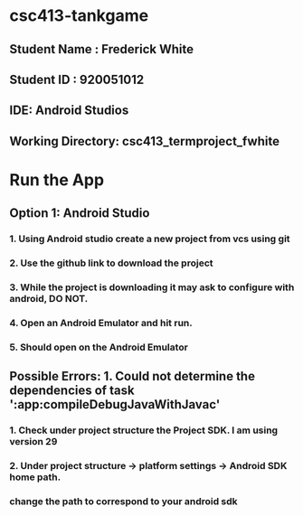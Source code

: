# csc413-tankgame

## Student Name  : Frederick White
## Student ID    : 920051012


## IDE: Android Studios

## Working Directory: csc413_termproject_fwhite

# Run the App 

## Option 1: Android Studio

### 1. Using Android studio create a new project from vcs using git
### 2. Use the github link to download the project
### 3. While the project is downloading it may ask to configure with android, DO NOT. 
### 4. Open an Android Emulator and hit run. 
### 5. Should open on the Android Emulator

## Possible Errors: 1. Could not determine the dependencies of task ':app:compileDebugJavaWithJavac'
### 1. Check under project structure the Project SDK. I am using version 29
### 2. Under project structure -> platform settings -> Android SDK home path. 
### change the path to correspond to your android sdk 
